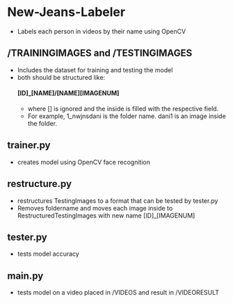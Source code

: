 # New-Jeans-Labeler
- Labels each person in videos by their name using OpenCV

## /TRAININGIMAGES and /TESTINGIMAGES
  - Includes the dataset for training and testing the model
  - both should be structured like:
    #### [ID]_[NAME]/[NAME][IMAGENUM]
    - where [] is ignored and the inside is filled with the respective field. 
    - For example, 
    1_nwjnsdani is the folder name. dani1 is an image inside the folder.


## trainer.py
  - creates model using OpenCV face recognition
## restructure.py
  - restructures TestingImages to a format that can be tested by tester.py
  - Removes foldername and moves each image inside to RestructuredTestingImages with new name [ID]_[IMAGENUM]
## tester.py
  - tests model accuracy
## main.py
  - tests model on a video placed in /VIDEOS and result in /VIDEORESULT
